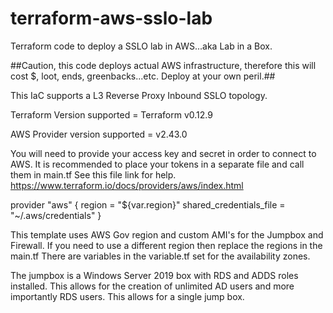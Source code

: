 # terraform-aws-sslo-lab
Terraform code to deploy a SSLO lab in AWS...aka Lab in a Box.

##Caution, this code deploys actual AWS infrastructure, therefore this will cost $, loot, ends, greenbacks...etc. Deploy at your own peril.##

This IaC supports a L3 Reverse Proxy Inbound SSLO topology.

Terraform Version supported = Terraform v0.12.9

AWS Provider version supported = v2.43.0

You will need to provide your access key and secret in order to connect to AWS.
It is recommended to place your tokens in a separate file and call them in main.tf
See this file link for help.
https://www.terraform.io/docs/providers/aws/index.html

provider "aws" {
  region = "${var.region}"
  shared_credentials_file = "~/.aws/credentials"
}

This template uses AWS Gov region and custom AMI's for the Jumpbox and Firewall.
If you need to use a different region then replace the regions in the main.tf
There are variables in the variable.tf set for the availability zones.

The jumpbox is a Windows Server 2019 box with RDS and ADDS roles installed.  This allows for the creation of unlimited AD users and more importantly RDS users.  This allows for a single jump box.



